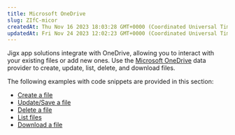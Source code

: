 ```yaml
---
title: Microsoft OneDrive
slug: ZIfC-micor
createdAt: Thu Nov 16 2023 18:03:28 GMT+0000 (Coordinated Universal Time)
updatedAt: Fri Nov 24 2023 12:02:23 GMT+0000 (Coordinated Universal Time)
---
```


Jigx app solutions integrate with OneDrive, allowing you to interact with your existing files or add new ones. Use the [Microsoft OneDrive]() data provider to create, update, list, delete, and download files.&#x20;

The following examples with code snippets are provided in this section:

- [Create a file](<./Microsoft OneDrive/Create a file.md>)
- [Update/Save a file](<./Microsoft OneDrive/Update_Save a file.md>)
- [Delete a file](<./Microsoft OneDrive/Delete a file.md>)
- [List files](<./Microsoft OneDrive/List files.md>)
- [Download a file](<./Microsoft OneDrive/Download a file.md>)


